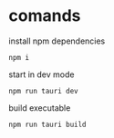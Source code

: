 # comands

install npm dependencies
```
npm i
```
start in dev mode
```
npm run tauri dev
```
build executable
```
npm run tauri build
```